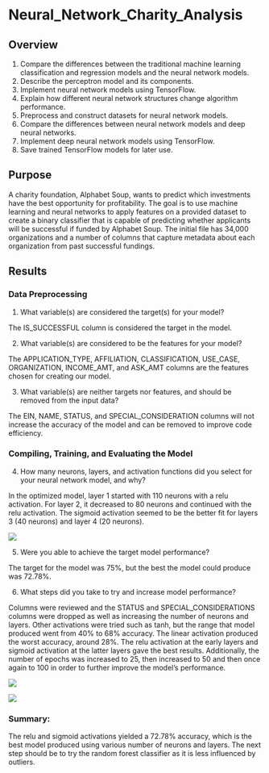# Neural_Network_Charity_Analysis

## Overview 

1. Compare the differences between the traditional machine learning classification and regression models and the neural network models.
2. Describe the perceptron model and its components.
3. Implement neural network models using TensorFlow.
4. Explain how different neural network structures change algorithm performance.
5. Preprocess and construct datasets for neural network models.
6. Compare the differences between neural network models and deep neural networks.
7. Implement deep neural network models using TensorFlow.
8. Save trained TensorFlow models for later use.

## Purpose

A charity foundation, Alphabet Soup, wants to predict which investments have the best opportunity for profitability.  The goal is to use machine learning and neural networks to apply features on a provided dataset to create a binary classifier that is capable of predicting whether applicants will be successful if funded by Alphabet Soup.  The initial file has 34,000 organizations and a number of columns that capture metadata about each organization from past successful fundings.

## Results

### Data Preprocessing

1. What variable(s) are considered the target(s) for your model?    

The IS_SUCCESSFUL column is considered the target in the model. 

2. What variable(s) are considered to be the features for your model?  
  
The APPLICATION_TYPE, AFFILIATION, CLASSIFICATION, USE_CASE, ORGANIZATION, INCOME_AMT, and ASK_AMT columns are the features chosen for creating our model.

3. What variable(s) are neither targets nor features, and should be removed from the input data? 
   
The EIN, NAME, STATUS, and SPECIAL_CONSIDERATION columns will not increase the accuracy of the model and can be removed to improve code efficiency. 

### Compiling, Training, and Evaluating the Model

4. How many neurons, layers, and activation functions did you select for your neural network model, and why?    

In the optimized model, layer 1 started with 110 neurons with a relu activation.  For layer 2, it decreased to 80 neurons and continued with the relu activation.  The sigmoid activation seemed to be the better fit for layers 3 (40 neurons) and layer 4 (20 neurons).    

![
](https://github.com/jbowman86/Neural_Network_Charity_Analysis/blob/80697d22763b7767ec03aa7589fc78fd3cac6311/Images/Optimization_Deep_Learning_Model.png)

5. Were you able to achieve the target model performance?   

The target for the model was 75%, but the best the model could produce was 72.78%.

6. What steps did you take to try and increase model performance?   

Columns were reviewed and the STATUS and SPECIAL_CONSIDERATIONS columns were dropped as well as increasing the number of neurons and layers.  Other activations were tried such as tanh, but the range that model produced went from 40% to 68% accuracy.  The linear activation produced the worst accuracy, around 28%.  The relu activation at the early layers and sigmoid activation at the latter layers gave the best results.  Additionally, the number of epochs was increased to 25, then increased to 50 and then once again to 100 in order to further improve the model’s performance.  

![
](https://github.com/jbowman86/Neural_Network_Charity_Analysis/blob/a2ed587a011a82e9d017861401a8644002f9a9dc/Images/Evaluation_Model_Prior_to_Optimization.png)

![
](https://github.com/jbowman86/Neural_Network_Charity_Analysis/blob/80697d22763b7767ec03aa7589fc78fd3cac6311/Images/Evaluation_Model_Optimized.png)

### Summary:   

The relu and sigmoid activations yielded a 72.78% accuracy, which is the best model produced using various number of neurons and layers.  The next step should be to try the random forest classifier as it is less influenced by outliers.  
